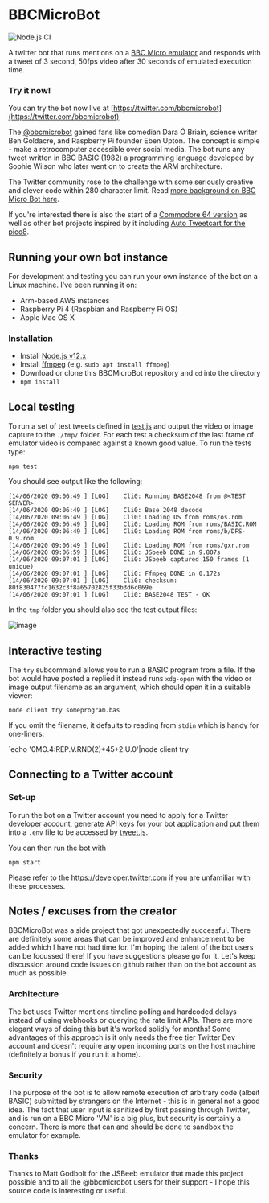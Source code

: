 # BBCMicroBot

![Node.js CI](https://github.com/8bitkick/BBCMicroBot/workflows/Node.js%20CI/badge.svg?branch=master)

A twitter bot that runs mentions on a [BBC Micro emulator](https://github.com/mattgodbolt/jsbeeb) and responds with a tweet of 3 second, 50fps video after 30 seconds of emulated execution time. 

### Try it now!

You can try the bot now live at [https://twitter.com/bbcmicrobot](https://twitter.com/bbcmicrobot)

The [@bbcmicrobot](https://twitter.com/bbcmicrobot) gained fans like comedian Dara Ó Briain, science writer Ben Goldacre, and Raspberry Pi founder Eben Upton. The concept is simple - make a retrocomputer accessible over social media. The bot runs any tweet written in BBC BASIC (1982) a programming language developed by Sophie Wilson who later went on to create the ARM architecture.

The Twitter community rose to the challenge with some seriously creative and clever code within 280 character limit. Read [more background on BBC Micro Bot here](https://www.dompajak.com/bbcmicrobot.html). 

If you're interested there is also the start of a [Commodore 64 version](https://github.com/8bitkick/c64bot) as well as other bot projects inspired by it including [Auto Tweetcart for the pico8](https://gitlab.com/rendello/auto_tweetcart).

## Running your own bot instance

For development and testing you can run your own instance of the bot on a Linux machine. I've been running it on:

* Arm-based AWS instances
* Raspberry Pi 4 (Raspbian and Raspberry Pi OS)
* Apple Mac OS X

### Installation

* Install [Node.js v12.x](https://nodejs.org/en/download/) 
* Install [ffmpeg](https://www.ffmpeg.org/download.html) (e.g. `sudo apt install ffmpeg`)
* Download or clone this BBCMicroBot repository and `cd` into the directory
* `npm install`

## Local testing

To run a set of test tweets defined in [test.js](https://github.com/8bitkick/BBCMicroBot/blob/master/test.js) and output the video or image capture to the `./tmp/` folder. For each test a checksum of the last frame of emulator video is compared against a known good value. To run the tests type:

`npm test`

You should see output like the following:

~~~
[14/06/2020 09:06:49 ] [LOG]    Cli0: Running BASE2048 from @<TEST SERVER>
[14/06/2020 09:06:49 ] [LOG]    Cli0: Base 2048 decode
[14/06/2020 09:06:49 ] [LOG]    Cli0: Loading OS from roms/os.rom
[14/06/2020 09:06:49 ] [LOG]    Cli0: Loading ROM from roms/BASIC.ROM
[14/06/2020 09:06:49 ] [LOG]    Cli0: Loading ROM from roms/b/DFS-0.9.rom
[14/06/2020 09:06:49 ] [LOG]    Cli0: Loading ROM from roms/gxr.rom
[14/06/2020 09:06:59 ] [LOG]    Cli0: JSbeeb DONE in 9.807s 
[14/06/2020 09:07:01 ] [LOG]    Cli0: JSbeeb captured 150 frames (1 unique)
[14/06/2020 09:07:01 ] [LOG]    Cli0: Ffmpeg DONE in 0.172s 
[14/06/2020 09:07:01 ] [LOG]    Cli0: checksum: 80f830477fc1632c3f8a65702825f33b3d6c069e
[14/06/2020 09:07:01 ] [LOG]    Cli0: BASE2048 TEST - OK
~~~~



In the `tmp` folder you should also see the test output files:


![image](https://github.com/8bitkick/BBCMicroBot/blob/master/images/BASE2048.png)


## Interactive testing

The `try` subcommand allows you to run a BASIC program from a file.  If the bot would have posted a replied it instead runs `xdg-open` with the video or image output filename as an argument, which should open it in a suitable viewer:

`node client try someprogram.bas`

If you omit the filename, it defaults to reading from `stdin` which is handy for one-liners:

`echo '0MO.4:REP.V.RND(2)*45+2:U.0'|node client try

## Connecting to a Twitter account

### Set-up

To run the bot on a Twitter account you need to apply for a Twitter developer account, generate API keys for your bot application and put them into a `.env` file to be accessed by [tweet.js](https://github.com/8bitkick/BBCMicroBot/blob/39c3587c60753db84b48888ea1f01d72d0081f92/tweet.js#L3). 

You can then run the bot with

`npm start`

Please refer to the https://developer.twitter.com if you are unfamiliar with these processes.

## Notes / excuses from the creator

BBCMicroBot was a side project that got unexpectedly successful. There are definitely some areas that can be improved and enhancement to be added which I have not had time for. I'm hoping the talent of the bot users can be focussed there! If you have suggestions please go for it. Let's keep discussion around code issues on github rather than on the bot account as much as possible.

### Architecture
The bot uses Twitter mentions timeline polling and hardcoded delays instead of using webhooks or querying the rate limit APIs. There are more elegant ways of doing this but it's worked solidly for months! Some advantages of this approach is it only needs the free tier Twitter Dev account and doesn't require any open incoming ports on the host machine (definitely a bonus if you run it a home). 

### Security
The purpose of the bot is to allow remote execution of arbitrary code (albeit BASIC) submitted by strangers on the Internet - this is in general not a good idea. The fact that user input is sanitized by first passing through Twitter, and is run on a BBC Micro 'VM' is a big plus, but security is certainly a concern. There is more that can and should be done to sandbox the emulator for example.

### Thanks
Thanks to Matt Godbolt for the JSBeeb emulator that made this project possible and to all the @bbcmicrobot users for their support - I hope this source code is interesting or useful. 


